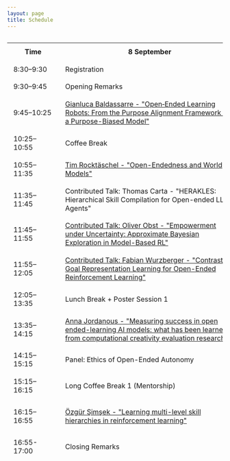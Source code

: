 ```yaml
---
layout: page
title: Schedule
---
```

<style>
  /* let this page use the full viewport width */
  .container-md { max-width: none; }

  /* scrolling only when the table is wider than the viewport */
  .schedule-outer {
    width: 100%;
    overflow-x: auto;
    -webkit-overflow-scrolling: touch;
  }

  .schedule-wrap { margin: 0 auto; }

  .schedule-wrap table {
    /* size to fit its content; expands on wide screens */
    width: max-content;
    table-layout: auto;        /* allow columns to grow to content */
    border-collapse: separate;
    border-spacing: 0;
  }

  .schedule-wrap th,
  .schedule-wrap td {
    padding: .65rem .9rem;
    vertical-align: middle;
    /*white-space: nowrap*/       /* <<< keep everything on ONE LINE */
    overflow: visible;         /* show full content */
    text-overflow: clip;       /* no ellipsis */
  }

  /* sensible baseline widths; tweak if you like */
  .schedule-wrap col.time      { width: 12ch; }   /* e.g., “10:55–11:35” */
  .schedule-wrap col.day-col   { width: 42ch; }   /* enough for long titles */
</style>



<div class="schedule-outer">
  <div class="schedule-wrap">
    <table>
      <!-- set explicit column widths -->
      <colgroup class="schedule-wrap">
  <col class="time">
  <col class="day-col">
  <col class="day-col">
  <col class="day-col">
</colgroup>
      <thead>
        <tr>
          <th>Time</th>
          <th>8 September</th>
          <th>9 September</th>
          <th>10 September</th>
        </tr>
      </thead>
      <tbody>
    <tr>
      <td>8:30–9:30</td>
      <td>Registration</td>
      <td></td>
      <td></td>
    </tr>
    <tr>
      <td>9:30–9:45</td>
      <td>Opening Remarks</td>
      <td></td>
      <td></td>
    </tr>
    <tr>
      <td>9:45–10:25</td>
      <td> <a href="{{ '/pages/speakers/baldassarre' | relative_url }}"
     title="Gianluca Baldassarre - Open‑Ended Learning Robots: From the Purpose Alignment Framework to a Purpose-Biased Model">
     Gianluca Baldassarre - "Open‑Ended Learning Robots: From the Purpose Alignment Framework to a Purpose-Biased Model"
     </a>
     </td>
      <td> <a href="{{ '/pages/speakers/guckelsberger' | relative_url }}"
     title="Christian Guckelsberger - Creativity & Intrinsically Motivated, Open-Ended Learning: Three Roads to Surprise">
      Christian Guckelsberger - "Creativity & Intrinsically Motivated, Open-Ended Learning: Three Roads to Surprise"
      </a>
      </td>
      <td> <a href="{{ '/pages/speakers/braendle' | relative_url }}"
     title="Franziska Braendle - Understanding Fun: Using Video Games to Study Intrinsic Motivation">
      Franziska Braendle - "Understanding Fun: Using Video Games to Study Intrinsic Motivation"
      </a>
      </td>
    </tr>
    <tr>
      <td>10:25–10:55</td>
      <td>Coffee Break</td>
      <td>Coffee Break</td>
      <td>Coffee Break</td>
    </tr>
    <tr>
      <td>10:55–11:35</td>
      <td> <a href="{{ '/pages/speakers/rocktaeschel' | relative_url }}"
     title="Tim Rocktäschel — Open-Endedness and World Models">
     Tim Rocktäschel - "Open-Endedness and World Models"
     </a>
     </td>
      <td> <a href="{{ '/pages/speakers/foerster' | relative_url }}"
     title="Jakob Foerster - Reinforcement Learning at the Hyperscale">
      Jakob Foerster - "Reinforcement Learning at the Hyperscale"
      </a>
      </td>
      <td> <a href="{{ '/pages/speakers/herrmann' | relative_url }}"
     title="Michael Herrmann - The emotional underpinnings of self-motivated learning">
      Michael Herrmann - "The emotional underpinnings of self-motivated learning"
      </a>
      </td>
    </tr>
    <tr>
      <td>11:35–11:45</td>
      <td>Contributed Talk: Thomas Carta - "HERAKLES: Hierarchical Skill Compilation for Open-ended LLM Agents" </td>
      <td>Contributed Talk: Émiland Garrabé - "Open-ended planning and grasping for robotic manipulation tasks using lightweight LLMs"</td>
      <td rowspan="3">Closing Remarks</td>
    </tr>
    <tr>
      <td>11:45–11:55</td>
      <td> <a href="{{ '/assets/abstracts/CT2.pdf' | relative_url }}" target="_blank"
     title="Abstract: Oliver Obst - Empowerment under Uncertainty">
      Contributed Talk: Oliver Obst - "Empowerment under Uncertainty: Approximate Bayesian Exploration in Model-Based RL"
      </a>
      </td>
      <td>Contributed Talk: Tristan Shah - "Emergence of Diverse Social Interactions Through 'Egoistic Empowerment'"</td>
    </tr>
    <tr>
      <td>11:55–12:05</td>
      <td> <a href="{{ '/assets/abstracts/CT3.pdf' | relative_url }}" target="_blank"
     title="Abstract: Fabian Wurzberger - Contrastive Goal Representation Learning">
      Contributed Talk: Fabian Wurzberger - "Contrastive Goal Representation Learning for Open-Ended Reinforcement Learning"
      </a>
      </td>
      <td>Contributed Talk: John Lones - "Using (Neuro-)Hormones to generate motivations and support long term learning"</td>
    </tr>
    <tr>
      <td>12:05–13:35</td>
      <td>Lunch Break + Poster Session 1</td>
      <td>Lunch Break + Poster Session 2</td>
      <td></td>
    </tr>
    <tr>
      <td>13:35–14:15</td>
      <td><a href="{{ '/pages/speakers/jordanous' | relative_url }}"
     title="Anna Jordanous - Measuring success in open ended-learning AI models: what has been learned from computational creativity evaluation research">
      Anna Jordanous - "Measuring success in open ended-learning AI models: what has been learned from computational creativity evaluation research"
      </a>
      </td>
      <td><a href="{{ '/pages/speakers/verbelen' | relative_url }}"
     title="Tim Verbelen - Active Inference for Adaptive Robots: A First-Principles Approach to Perception, Planning, and Control">
      Tim Verbelen - "Active Inference for Adaptive Robots: A First-Principles Approach to Perception, Planning, and Control"
      </a>
      </td>
      <td></td>
    </tr>
    <tr>
      <td>14:15–15:15</td>
      <td>Panel: Ethics of Open-Ended Autonomy</td>
      <td>Panel: Intrinsic Motivation and Open-Endedness - the Future of AI! The Future of AI?</td>
      <td></td>
    </tr>
    <tr>
      <td>15:15–16:15</td>
      <td>Long Coffee Break 1 (Mentorship)</td>
      <td>Long Coffee Break 2 (Project Dating)</td>
      <td></td>
    </tr>
    <tr>
      <td>16:15–16:55</td>
      <td> <a href="{{ '/pages/speakers/simsek' | relative_url }}"
     title="Özgür Şimşek - Learning multi-level skill hierarchies in reinforcement learning">
      Özgür Şimşek - "Learning multi-level skill hierarchies in reinforcement learning"
      </a>
      </td>
      <td> <a href="{{ '/pages/speakers/levin' | relative_url }}"
     title="Michael Levin - Diverse intelligence: intrinsic motivation in evolved, engineered, and hybrid systems">
      Michael Levin - "Diverse intelligence: intrinsic motivation in evolved, engineered, and hybrid systems"
      </a>
      </td>
      <td></td>
    </tr>
    <tr>
      <td>16:55-17:00</td>
      <td>Closing Remarks</td>
      <td>Closing Remarks</td>
      <td></td>
    </tr>
      </tbody>
    </table>

  </div>
</div>

